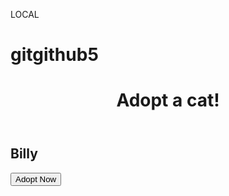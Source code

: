 LOCAL
# gitgithub5
<!DOCTYPE html>
<html>
  <head>
    <title>Parcel Sandbox</title>
    <meta charset="UTF-8" />
    <link rel="stylesheet" href="./src/styles.css" />
  </head>

  <body>
    <header>
      <h1>Adopt a cat!</h1>
    </header>
    <div class="cards">
      <div class="card">
        <div class="card-header">
          <div class="card-img"></div>
        </div>
        <div class="card-body">
          <h2 class="card-title">Billy</h2>
          <button class="card-button">Adopt Now</button>
        </div>
      </div>
    </div>
    <script src="src/index.js"></script>
  </body>
</html>
